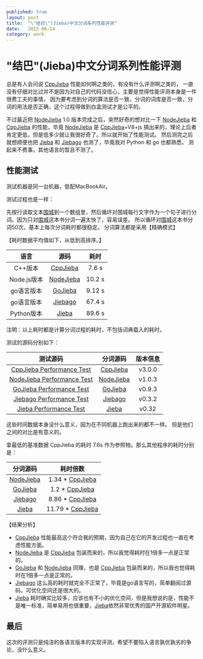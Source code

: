 ```yaml
---
published: true
layout: post
title:  "\"结巴\"(Jieba)中文分词系列性能评测"
date:   2015-06-14
category: work
---
```


# "结巴"(Jieba)中文分词系列性能评测

总是有人会问说 [CppJieba] 性能如何啊之类的，有没有什么评测啊之类的，
一直没有仔细对比过并不是因为对自己的代码没信心，主要是觉得性能评测本身是一件很费工夫的事情，
因为要考虑到分词的算法是否一致，分词的词库是否一致，分词的用法是否正确，这个过程得做到白盒测试才是公平的。

不过最近把 [NodeJieba] 1.0 版本完成之后，突然好奇的想对比一下 [NodeJieba]
和 [CppJieba] 的性能，毕竟 [NodeJieba] 是 [CppJieba]+V8+js 搞出来的，理论上后者肯定更低，但是低多少就让我很好奇了。所以就开始了性能测试。
然后测完之后就想顺便也把 [Jieba] 和 [Jiebago] 也测了，毕竟我对 Python 和 go 也都熟悉。
测起来不费事。其他语言的暂且不测了。

## 性能测试

测试机器是同一台机器，低配MacBookAir。

测试过程也是一样：

先按行读取文本[围城]到一个数组里，然后循环对围城每行文字作为一个句子进行分词。因为只对[围城]这本书分词一遍太快了，容易误差。
所以循环对[围城]这本书分词50次。基本上每次分词耗时都很稳定。
分词算法都是采用【精确模式】

【耗时数据平均值如下，从低到高排序。】

|语言|源码|耗时|
|:-:|:-:|:-:|
|C++版本|[CppJieba]|7.6 s|
|Node.js版本|[NodeJieba]|10.2 s|
|go语言版本|[GoJieba]|9.12 s|
|go语言版本|[Jiebago]|67.4 s|
|Python版本|[Jieba]|89.6 s|

注明：以上耗时都是计算分词过程的耗时，不包括词典载入的耗时。

测试的源码分别如下：

|测试源码|分词源码|版本信息|
|:-:|:-:|:-:|
|[CppJieba Performance Test]|[CppJieba]|v3.0.0|
|[NodeJieba Performance Test]|[NodeJieba]|v1.0.3|
|[GoJieba Performance Test]|[GoJieba]|v0.9.3|
|[Jiebago Performance Test]|[Jiebago]|v0.3.2|
|[Jieba Performance Test]|[Jieba]|v0.32|

这些时间数据本身没什么意义，因为在不同机器上跑出来的都不一样。
但是他们之间的对比是有意义的。

拿最低的基准数据 CppJieba 的耗时 7.6s 作为参照物。那么其他程序的耗时分别是：

|分词源码|耗时倍数|
|:-:|:-:|
|[NodeJieba]|1.34 * [CppJieba]|
|[GoJieba]|1.2 * [CppJieba]|
|[Jiebago]|8.86 * [CppJieba]|
|[Jieba]|11.79 * [CppJieba]|

【结果分析】 

+ [CppJieba] 性能最高这个符合我的预期，因为自己在它的开发过程也一直在考虑性能方面。
+ [NodeJieba] 是 [CppJieba] 包装而来的，所以我觉得耗时在1倍多一点是正常的。
+ [GoJieba] 和 [NodeJieba] 同理，也是 [CppJieba] 包装而来的，所以我也觉得耗时在1倍多一点是正常的。
+ [Jiebago] 这么高的耗时就完全不正常了，毕竟是go语言写的，简单翻阅过源码，可优化空间还是很大的。
+ [Jieba] 耗时确实比较多，应该也有不小的优化空间，但是我想说的是，性能不是唯一标准，简单易用也很重要，[Jieba]依然非常优秀的国产开源软件明星。

## 最后

这次的评测只是纯洁的各语言版本的实现评测，希望不要陷入语言孰优孰劣的争论，没什么意义。

[CppJieba]:https://github.com/yanyiwu/cppjieba
[NodeJieba]:https://github.com/yanyiwu/nodejieba
[GoJieba]:https://github.com/yanyiwu/gojieba
[Jiebago]:https://github.com/wangbin/jiebago
[Jieba]:https://github.com/fxsjy/jieba

[CppJieba Performance Test]:https://github.com/yanyiwu/cppjieba/blob/master/test/load_test.cpp
[NodeJieba Performance Test]:https://github.com/yanyiwu/practice/blob/master/nodejs/nodejieba/performance/
[GoJieba Performance Test]:https://github.com/yanyiwu/practice/blob/master/go/gojieba/performance/
[Jiebago Performance Test]:https://github.com/yanyiwu/practice/blob/master/go/jiebago/performance.go
[Jieba Performance Test]:https://github.com/yanyiwu/practice/blob/master/python/jieba/performance.py

[围城]:https://github.com/yanyiwu/practice/blob/master/nodejs/nodejieba/performance/weicheng.utf8
